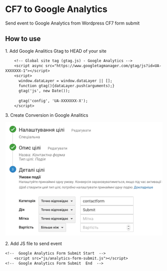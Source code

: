 # CF7 to Google Analytics 
Send event to Google Analytics from Wordpress CF7 form submit


<h2>How to use</h2>

<p>1. Add Google Analitics Gtag to HEAD of your site</p>

```JS
	<!-- Global site tag (gtag.js) - Google Analytics -->
	<script async src="https://www.googletagmanager.com/gtag/js?id=UA-XXXXXXX-1"></script>
	<script>
	  window.dataLayer = window.dataLayer || [];
	  function gtag(){dataLayer.push(arguments);}
	  gtag('js', new Date());

	  gtag('config', 'UA-XXXXXXX-X');
	</script>
``` 
<p>3. Create Conversion in Google Analitics </p>
<img src=images/GA_CF7.png raw=true />
<p>2. Add JS file to send event</p>

```JS
<!--  Google Analytics Form Submit Start  -->
    <script src="js/analytics-form-submit.js"></script>
<!--  Google Analytics Form Submit  End  -->
``` 
